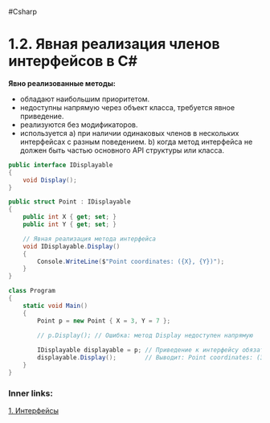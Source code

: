 #Csharp 

# 1.2. Явная реализация членов интерфейсов в C#

**Явно реализованные методы:**
- обладают наибольшим приоритетом.
- недоступны напрямую через объект класса, требуется явное приведение.
- реализуются без модификаторов.
- используется 
	a) при наличии одинаковых членов в нескольких интерфейсах с разным поведением.
	b) когда метод интерфейса не должен быть частью основного API структуры или класса.

```csharp
public interface IDisplayable
{
    void Display();
}

public struct Point : IDisplayable
{
    public int X { get; set; }
    public int Y { get; set; }

    // Явная реализация метода интерфейса
    void IDisplayable.Display()
    {
        Console.WriteLine($"Point coordinates: ({X}, {Y})");
    }
}

class Program
{
    static void Main()
    {
        Point p = new Point { X = 3, Y = 7 };

        // p.Display(); // Ошибка: метод Display недоступен напрямую
       
        IDisplayable displayable = p; // Приведение к интерфейсу обязательно
        displayable.Display();        // Выводит: Point coordinates: (3, 7)
    }
}

```

### Inner links:
[1. Интерфейсы](1.%20Languages/C-sharp/0.%20Введение/3.%20Интерфейсы/1.%20Интерфейсы.md)

